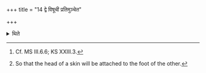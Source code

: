 +++
title = "14 द्वे विषूची प्रतिमुञ्चेत"

+++

<details><summary>थिते</summary>

14. According to some ritualists,[^1] he should either fasten the two skins each other invertely[^2] or stitch the foot.  


[^1]: Cf. MS III.6.6; KS XXIII.3.  

[^2]: So that the head of a skin will be attached to the foot of the other.
</details>
